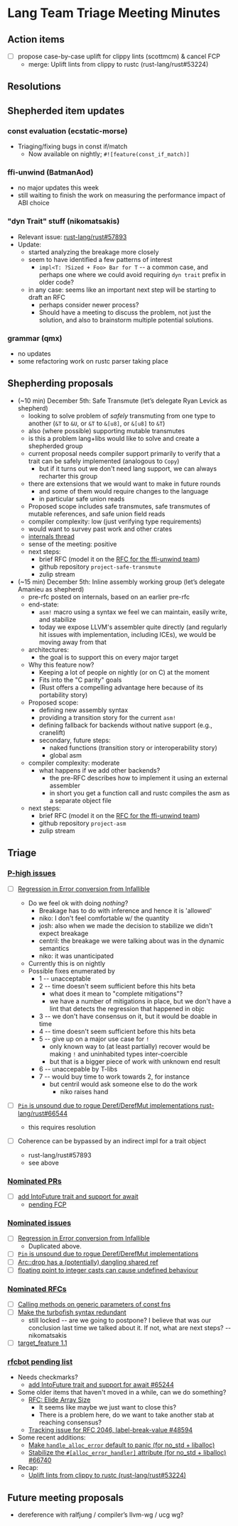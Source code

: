 # Lang Team Triage Meeting Minutes

## Action items

* [ ] propose case-by-case uplift for clippy lints (scottmcm) & cancel FCP
    * merge: Uplift lints from clippy to rustc (rust-lang/rust#53224)

## Resolutions

## Shepherded item updates

### const evaluation (ecstatic-morse)

* Triaging/fixing bugs in const if/match
    * Now available on nightly; `#![feature(const_if_match)]`

### ffi-unwind (BatmanAod)

* no major updates this week
* still waiting to finish the work on measuring the performance impact of ABI choice

### "dyn Trait" stuff (nikomatsakis)

* Relevant issue: [rust-lang/rust#57893](https://github.com/rust-lang/rust/issues/57893)
* Update:
    * started analyzing the breakage more closely
    * seem to have identified a few patterns of interest
        * `impl<T: ?Sized + Foo> Bar for T` -- a common case, and perhaps one where we could avoid requiring `dyn trait` prefix in older code?
    * in any case: seems like an important next step will be starting to draft an RFC
        * perhaps consider newer process?
        * Should have a meeting to discuss the problem, not just the solution, and also to brainstorm multiple potential solutions.

### grammar (qmx)

* no updates
* some refactoring work on rustc parser taking place

## Shepherding proposals

- (~10 min) December 5th: Safe Transmute (let’s delegate Ryan Levick as shepherd)
    - looking to solve problem of *safely* transmuting from one type to another (`&T` to `&U`, or `&T` to `&[u8]`, or `&[u8]` to `&T`)
    - also (where possible) supporting mutable transmutes
    - is this a problem lang+libs would like to solve and create a shepherded group
    - current proposal needs compiler support primarily to verify that a trait can be safely implemented (analogous to `Copy`)
        - but if it turns out we don't need lang support, we can always recharter this group
    - there are extensions that we would want to make in future rounds
        - and some of them would require changes to the language
        - in particular safe union reads
    - Proposed scope includes safe transmutes, safe transmutes of mutable references, and safe union field reads
    - compiler complexity: low (just verifying type requirements)
    - would want to survey past work and other crates
    - [internals thread](https://internals.rust-lang.org/t/pre-rfc-v2-safe-transmute/11431)
    - sense of the meeting: positive
    - next steps:
        - brief RFC (model it on the [RFC for the ffi-unwind team](https://github.com/rust-lang/rfcs/pull/2797))
        - github repository `project-safe-transmute`
        - zulip stream
- (~15 min) December 5th: Inline assembly working group (let’s delegate Amanieu as shepherd)
    - pre-rfc posted on internals, based on an earlier pre-rfc
    - end-state:
        - `asm!` macro using a syntax we feel we can maintain, easily write, and stabilize
        - today we expose LLVM's assembler quite directly (and regularly hit issues with implementation, including ICEs), we would be moving away from that
    - architectures:
        - the goal is to support this on every major target
    - Why this feature now?
        - Keeping a lot of people on nightly (or on C) at the moment
        - Fits into the "C parity" goals
        - (Rust offers a compelling advantage here because of its portability story)
    - Proposed scope:
        - defining new assembly syntax
        - providing a transition story for the current `asm!`
        - defining fallback for backends without native support (e.g., cranelift)
        - secondary, future steps:
            - naked functions (transition story or interoperability story)
            - global asm
    - compiler complexity: moderate
        - what happens if we add other backends?
            - the pre-RFC describes how to implement it using an external assembler
            - in short you get a function call and rustc compiles the asm as a separate object file
    - next steps:
        - brief RFC (model it on the [RFC for the ffi-unwind team](https://github.com/rust-lang/rfcs/pull/2797))
        - github repository `project-asm` 
        - zulip stream

## Triage

### [P-high issues](https://github.com/rust-lang/rust/issues?utf8=%E2%9C%93&q=is%3Aopen+is%3Aissue+label%3AP-high+label%3AT-lang)

* [ ] [Regression in Error conversion from Infallible](https://github.com/rust-lang/rust/issues/66757)
    * Do we feel ok with doing *nothing*?
        * Breakage has to do with inference and hence it is 'allowed'
        * niko: I don't feel comfortable w/ the quantity
        * josh: also when we made the decision to stabilize we didn't expect breakage
        * centril: the breakage we were talking about was in the dynamic semantics
        * niko: it was unanticipated
    * Currently this is on nightly
    * Possible fixes enumerated by 
        * 1 -- unacceptable
        * 2 -- time doesn't seem sufficient before this hits beta
            * what does it mean to "complete mitigations"?
            * we have a number of mitigations in place, but we don't have a lint that detects the regression that happened in objc
        * 3 -- we don't have consensus on it, but it would be doable in time
        * 4 -- time doesn't seem sufficient before this hits beta
        * 5 -- give up on a major use case for `!`
            * only known way to (at least partially) recover would be making `!` and uninhabited types inter-coercible
            * but that is a bigger piece of work with unknown end result
        * 6 -- unaccepable by T-libs
        * 7 -- would buy time to work towards 2, for instance
            * but centril would ask someone else to do the work
                * niko raises hand

* [ ] [`Pin` is unsound due to rogue Deref/DerefMut implementations rust-lang/rust#66544](https://github.com/rust-lang/rust/issues/66544)
    * this requires resolution
* [ ] Coherence can be bypassed by an indirect impl for a trait object
    * rust-lang/rust#57893
    * see above

### [Nominated PRs](https://github.com/rust-lang/rust/pulls?q=is%3Aopen+is%3Apr+label%3AI-nominated+label%3AT-lang)

* [ ] [add IntoFuture trait and support for await](https://github.com/rust-lang/rust/pull/65244)
    * [pending FCP](https://github.com/rust-lang/rust/pull/65244#issuecomment-557549887)

### [Nominated issues](https://github.com/rust-lang/rust/issues?utf8=%E2%9C%93&q=is%3Aopen+is%3Aissue+label%3AI-nominated+label%3AT-lang+)

* [ ] [Regression in Error conversion from Infallible](https://github.com/rust-lang/rust/issues/66757)
    * Duplicated above.
* [ ] [`Pin` is unsound due to rogue Deref/DerefMut implementations](https://github.com/rust-lang/rust/issues/66544)
* [ ] [Arc::drop has a (potentially) dangling shared ref](https://github.com/rust-lang/rust/issues/55005)
* [ ] [floating point to integer casts can cause undefined behaviour](https://github.com/rust-lang/rust/issues/10184)

### [Nominated RFCs](https://github.com/rust-lang/rfcs/pulls?q=is%3Aopen+is%3Apr+label%3AI-nominated+label%3AT-lang)

* [ ] [Calling methods on generic parameters of const fns](https://github.com/rust-lang/rfcs/pull/2632)
* [ ] [Make the turbofish syntax redundant](https://github.com/rust-lang/rfcs/pull/2544)
    * still locked -- are we going to postpone? I believe that was our conclusion last time we talked about it. If not, what are next steps? --nikomatsakis
* [ ] [target_feature 1.1](https://github.com/rust-lang/rfcs/pull/2396)

### [rfcbot pending list](https://rfcbot.rs/)

* Needs checkmarks?
    * [add IntoFuture trait and support for await #65244](https://github.com/rust-lang/rust/issues/65244#issuecomment-557549887)
* Some older items that haven't moved in a while, can we do something?
    * [RFC: Elide Array Size](https://github.com/rust-lang/rfcs/pull/2545)
        * It seems like maybe we just want to close this?
        * There is a problem here, do we want to take another stab at reaching consensus?
    * [Tracking issue for RFC 2046, label-break-value #48594](https://github.com/rust-lang/rust/issues/48594)
* Some recent additions:
    * [Make `handle_alloc_error` default to panic (for no_std + liballoc)](https://github.com/rust-lang/rust/issues/66741#issuecomment-558184215)
    * [Stabilize the `#[alloc_error_handler]` attribute (for no_std + liballoc) #66740](https://github.com/rust-lang/rust/issues/66740)
* Recap:
    * [Uplift lints from clippy to rustc (rust-lang/rust#53224)](https://github.com/rust-lang/rust/issues/53224#issuecomment-415097721)

## Future meeting proposals

- dereference with ralfjung / compiler’s llvm-wg / ucg wg?
